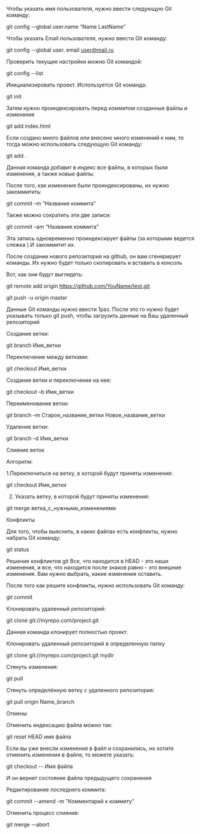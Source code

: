 Чтобы указать имя пользователя, нужно ввести следующую Git команду:

git config --global user.name “Name LastName”

Чтобы указать Email пользователя, нужно ввести Git команду:

git config --global user. email user@mail.ru

Проверить текущие настройки можно Git командой:

git config --list

Инициализировать проект. Используется Git команда:

git init

Затем нужно проиндексировать перед коммитом созданные файлы и изменения

git add index.html

Если создано много файлов или внесено много изменений к ним, то тогда можно использовать следующую Git команду:

git add .

Данная команда добавит в индекс все файлы, в которых были изменения, а также новые файлы.

После того, как изменения были проиндексированы, их нужно закоммитить:

git commit –m “Название коммита”

Также можно сократить эти две записи:

git commit –am “Название коммита”

Эта запись одновременно проиндексирует файлы (за которыми ведется слежка ).И закоммитит их.

После создании нового репозитория на github, он вам сгенерирует команды. Их нужно будет только скопировать и вставить в консоль

Вот, как они будут выглядеть:

git remote add origin https://github.com/YouName/test.git

git push -u origin master

Данные Git команды нужно ввести 1раз. После это го нужно будет указывать только git push, чтобы загрузить данные на Ваш удаленный репозиторий

Создание ветки:

git branch Имя_ветки

Переключение между ветками:

git checkout Имя_ветки

Создание ветки и переключение на нее:

git checkout –b Имя_ветки

Переименование ветки:

git branch –m Старое_название_ветки Новое_название_ветки

Удаление ветки:

git branch –d Имя_ветки

Слияние веток

Алгоритм:

1.Переключиться на ветку, в которой будут приняты изменения:

git checkout Имя_ветки

2. Указать ветку, в которой будут приняты изменения:

git merge ветка_с_нужными_изменениями

Конфликты

Для того, чтобы выяснить, в каких файлах есть конфликты, нужно набрать Git команду:

git status

Решение конфликтов git
Все, что находится в HEAD - это наши изменения, и все, что находится после знаков равно - это внешние изменения. Вам нужно выбрать, какие изменения оставить.

После того как решите конфликты, нужно использовать Git команду:

git commit

Клонировать удаленный репозиторий:

git clone git://myrepo.com/project.git

Данная команда клонирует полностью проект.

Клонировать удаленный репозиторий в определенную папку

git clone git://myrepo.com/project.git mydir

Стянуть изменения:

git pull

Стянуть определённую ветку с удаленного репозитория:

git pull origin Name_branch

Отмены

Отменить индексацию файла можно так:

git reset HEAD имя файла

Если вы уже внесли изменения в файл и сохранились, но хотите отменить изменения в файле, то можете указать:

git checkout -- Имя файла

И он вернет состояние файла предыдущего сохранения

Редактирование последнего коммита:

git commit --amend -m "Комментарий к коммиту"

Отменить процесс слияния:

git merge --abort
